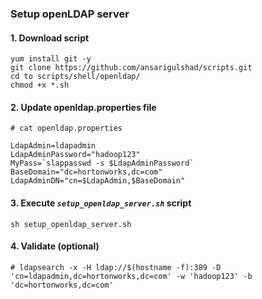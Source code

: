 
### Setup openLDAP server

#### 1. Download script
```
yum install git -y
git clone https://github.com/ansarigulshad/scripts.git
cd to scripts/shell/openldap/
chmod +x *.sh
```

#### 2. Update openldap.properties file
```
# cat openldap.properties

LdapAdmin=ldapadmin
LdapAdminPassword="hadoop123"
MyPass=`slappasswd -s $LdapAdminPassword`
BaseDomain="dc=hortonworks,dc=com"
LdapAdminDN="cn=$LdapAdmin,$BaseDomain"
```

#### 3. Execute _`setup_openldap_server.sh`_ script

```
sh setup_openldap_server.sh
```

#### 4. Validate (optional)
```
# ldapsearch -x -H ldap://$(hostname -f):389 -D 'cn=ldapadmin,dc=hortonworks,dc=com' -w 'hadoop123' -b 'dc=hortonworks,dc=com'
```
